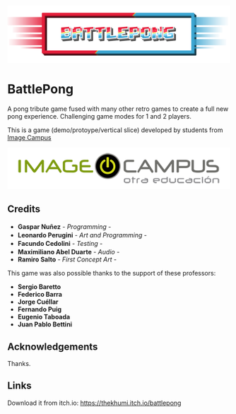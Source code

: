 <p align="center">
<img src="Title.png" alt="BattlePong"/>
</p>

# BattlePong

A pong tribute game fused with many other retro games to create a full new pong experience.
Challenging game modes for 1 and 2 players.

This is a game (demo/protoype/vertical slice) developed by students from <a href="https://www.imagecampus.edu.ar/">Image Campus</a>

<p align="center">
  <a href="https://www.imagecampus.edu.ar/">
    <img src="logo-image-campus.png" alt="Image Campus"/>
  </a> 
</p>


## Credits

- **Gaspar Nuñez** - *Programming* - <a href="gaspacho09@hotmail.com"><img height="16" width="16" src="https://unpkg.com/simple-icons@latest/icons/gmail.svg" /></a> <a href="https://steamcommunity.com/id/Thekhumi"><img height="16" width="16" src="https://unpkg.com/simple-icons@latest/icons/steam.svg" /></a>  <a href="Thekhumi#5001"><img height="16" width="16" src="https://unpkg.com/simple-icons@latest/icons/discord.svg" /></a> 
- **Leonardo Perugini** - *Art and Programming* - <a href="xweetyk@gmail.com"><img height="16" width="16" src="https://unpkg.com/simple-icons@latest/icons/gmail.svg" /></a> <a href="https://www.instagram.com/xweetyk/m"><img height="16" width="16" src="https://unpkg.com/simple-icons@latest/icons/instagram.svg" /></a> 
- **Facundo Cedolini** - *Testing* - <a href="cedo3432@hotmail.com"><img height="16" width="16" src="https://unpkg.com/simple-icons@latest/icons/gmail.svg" /></a>
- **Maximiliano Abel Duarte** - *Audio* - <a href="maximiliano.abel.duarte@gmail.com"><img height="16" width="16" src="https://unpkg.com/simple-icons@latest/icons/gmail.svg" /></a>
- **Ramiro Salto** - *First Concept Art* - 

This game was also possible thanks to the support of these professors:

- **Sergio Baretto**
- **Federico Barra**
- **Jorge Cuéllar**
- **Fernando Puig**
- **Eugenio Taboada**
- **Juan Pablo Bettini**


## Acknowledgements

Thanks.

## Links

Download it from itch.io: https://thekhumi.itch.io/battlepong
